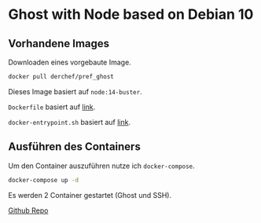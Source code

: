 # Ghost with Node based on Debian 10

## Vorhandene Images

Downloaden eines vorgebaute Image.

```bash
docker pull derchef/pref_ghost
```

Dieses Image basiert auf `node:14-buster`.

`Dockerfile` basiert auf [link](https://github.com/docker-library/ghost/blob/master/4/debian/Dockerfile).

`docker-entrypoint.sh` basiert auf [link](https://github.com/docker-library/ghost/blob/master/4/debian/docker-entrypoint.sh).

## Ausführen des Containers

Um den Container auszuführen nutze ich `docker-compose`.

```bash
docker-compose up -d
```

Es werden 2 Container gestartet (Ghost und SSH).

[Github Repo](https://github.com/MartinJindra/ghost_docker)

